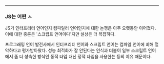 
---

### JS는 어떤 ㅅ

JS가 인터프리터 언어인지 컴파일러 언어인지에 대한 논쟁은 아주 오랫동안 이어졌다.
이에 대한 중론은 '스크립트 언어이다'지만 실상은 더 복잡하다.

프로그래밍 언어 발전사에서 인터프리터 언어와 스크립트 언어는 컴파일 언어에 비해 열악하다고 평가받아왔다. 성능 최적화가 잘 안된다는 인식과 더불어 일부 스크립트 언어에서 좀 더 성숙한 방식인 동적 타입 대신 정적 타입을 사용한는 등의 이유 때문이다.

